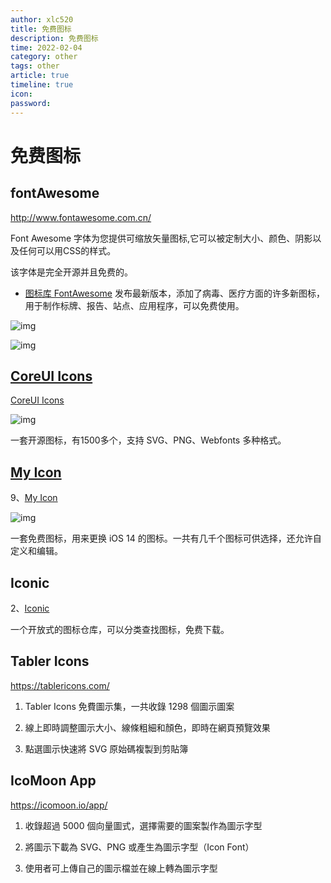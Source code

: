 ```yaml
---
author: xlc520
title: 免费图标
description: 免费图标
time: 2022-02-04
category: other
tags: other
article: true
timeline: true
icon: 
password: 
---
```

# 免费图标



## fontAwesome

http://www.fontawesome.com.cn/

Font Awesome 字体为您提供可缩放矢量图标,它可以被定制大小、颜色、阴影以及任何可以用CSS的样式。

该字体是完全开源并且免费的。

- [图标库 FontAwesome](https://blog.fontawesome.com/covid-19-awareness-icons/) 发布最新版本，添加了病毒、医疗方面的许多新图标，用于制作标牌、报告、站点、应用程序，可以免费使用。

![img](https://cdn.jsdelivr.net/gh/xlc520/MyImage/MdImg/1585276592729-e36f6bb4-1376-4b68-b65e-1347de4b127d.jpeg)

![img](https://cdn.jsdelivr.net/gh/xlc520/MyImage/MdImg/1585276592139-ba7a6370-b8c2-4d69-8229-3ec090878e71.jpeg)

## [CoreUI Icons](https://github.com/coreui/coreui-icons/blob/1.0.0/README.md)

[CoreUI Icons](https://github.com/coreui/coreui-icons/blob/1.0.0/README.md)

![img](https://cdn.jsdelivr.net/gh/xlc520/MyImage/MdImg/1581088594043-77ccae36-b552-4074-82b7-42498552f738.jpeg)



一套开源图标，有1500多个，支持 SVG、PNG、Webfonts 多种格式。

## [My Icon](https://myicon.io/)



9、[My Icon](https://myicon.io/)

![img](https://cdn.jsdelivr.net/gh/xlc520/MyImage/MdImg/1610067954359-a3d6d6be-4e08-412b-84f0-ba84c794ed09.jpeg)

一套免费图标，用来更换 iOS 14 的图标。一共有几千个图标可供选择，还允许自定义和编辑。

## Iconic

2、[Iconic](https://iconic.app/)

一个开放式的图标仓库，可以分类查找图标，免费下载。

## Tabler Icons

https://tablericons.com/

1. Tabler Icons 免費圖示集，一共收錄 1298 個圖示圖案
2. 線上即時調整圖示大小、線條粗細和顏色，即時在網頁預覽效果

1. 點選圖示快速將 SVG 原始碼複製到剪貼簿

## IcoMoon App

https://icomoon.io/app/

1. 收錄超過 5000 個向量圖式，選擇需要的圖案製作為圖示字型
2. 將圖示下載為 SVG、PNG 或產生為圖示字型（Icon Font）

1. 使用者可上傳自己的圖示檔並在線上轉為圖示字型